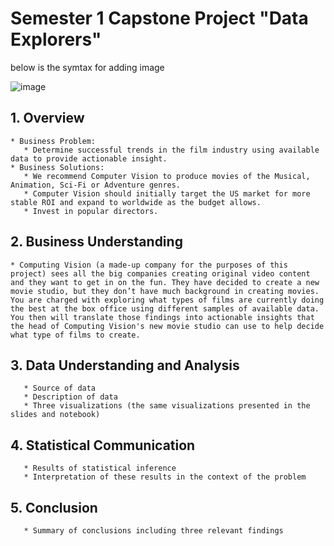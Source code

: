 # Semester 1 Capstone Project "Data Explorers" 


below is the symtax for adding image

![image](https://user-images.githubusercontent.com/110118017/185276325-3c8b1569-8bc4-445d-ab46-c470c6775da6.png)



## 1. Overview
   
    * Business Problem:
       * Determine successful trends in the film industry using available data to provide actionable insight.
    * Business Solutions:
       * We recommend Computer Vision to produce movies of the Musical, Animation, Sci-Fi or Adventure genres. 
       * Computer Vision should initially target the US market for more stable ROI and expand to worldwide as the budget allows.
       * Invest in popular directors.

## 2. Business Understanding

    * Computing Vision (a made-up company for the purposes of this project) sees all the big companies creating original video content and they want to get in on the fun. They have decided to create a new movie studio, but they don’t have much background in creating movies. You are charged with exploring what types of films are currently doing the best at the box office using different samples of available data. You then will translate those findings into actionable insights that the head of Computing Vision's new movie studio can use to help decide what type of films to create.
    
 
## 3. Data Understanding and Analysis
       * Source of data
       * Description of data
       * Three visualizations (the same visualizations presented in the slides and notebook)
       
## 4. Statistical Communication
       * Results of statistical inference
       * Interpretation of these results in the context of the problem
       
## 5. Conclusion
       * Summary of conclusions including three relevant findings
